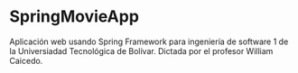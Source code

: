 # SpringMovieApp
Aplicación web usando Spring Framework para ingeniería de software 1 de la Universiadad Tecnológica de Bolívar. Dictada por el profesor William Caicedo.

